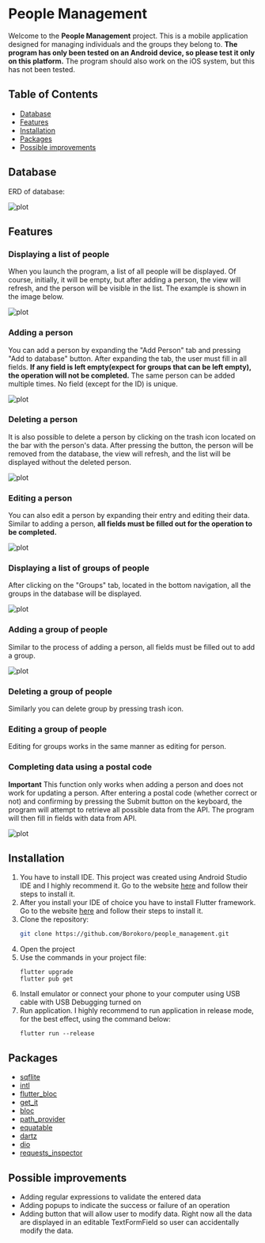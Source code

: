 # People Management

Welcome to the **People Management** project. This is a mobile application designed for managing individuals and the groups they belong to. 
**The program has only been tested on an Android device, so please test it only on this platform.** 
The program should also work on the iOS system, but this has not been tested.

## Table of Contents
- [Database](#database)
- [Features](#features)
- [Installation](#installation)
- [Packages](#packages)
- [Possible improvements](#possible-improvements)

## Database
ERD of database:

![plot](./assets/images/erd.png)

## Features

### Displaying a list of people

When you launch the program, a list of all people will be displayed. 
Of course, initially, it will be empty, but after adding a person, the view will refresh, and the person will be visible in the list.
The example is shown in the image below. 

![plot](./assets/images/listingPeople.png)

### Adding a person
You can add a person by expanding the "Add Person" tab and pressing "Add to database" button. After expanding the tab, the user must fill in all fields. 
**If any field is left empty(expect for groups that can be left empty), the operation will not be completed.** The same person can be added multiple times. 
No field (except for the ID) is unique.

![plot](./assets/images/addingPeople.png)

### Deleting a person
It is also possible to delete a person by clicking on the trash icon located on the bar with the person's data. 
After pressing the button, the person will be removed from the database, the view will refresh, and the list will be displayed without the deleted person.

![plot](./assets/images/deletingPerson.png)

### Editing a person
You can also edit a person by expanding their entry and editing their data. Similar to adding a person, 
**all fields must be filled out for the operation to be completed.**

![plot](./assets/images/editingPerson.png)

### Displaying a list of groups of people
After clicking on the "Groups" tab, located in the bottom navigation, all the groups in the database will be displayed.

![plot](./assets/images/listingGroups.png)

### Adding a group of people
Similar to the process of adding a person, all fields must be filled out to add a group.

![plot](./assets/images/addGroup.png)

### Deleting a group of people
Similarly you can delete group by pressing trash icon.

### Editing a group of people
Editing for groups works in the same manner as editing for person.

### Completing data using a postal code
**Important**
This function only works when adding a person and does not work for updating a person. 
After entering a postal code (whether correct or not) and confirming by pressing the Submit button on the keyboard,
the program will attempt to retrieve all possible data from the API. The program will then fill in fields with data from API.

![plot](./assets/images/apiButton.png)

## Installation

1. You have to install IDE. This project was created using Android Studio IDE and I highly recommend it. Go to the website [here](https://developer.android.com/studio) and follow their steps to install it.
2. After you install your IDE of choice you have to install Flutter framework. Go to the website [here](https://docs.flutter.dev/get-started/install) and follow their steps to install it.
3. Clone the repository:
    ```sh
    git clone https://github.com/Borokoro/people_management.git
    ```
4. Open the project
5. Use the commands in your project file:
    ```
    flutter upgrade
    flutter pub get
    ```
6. Install emulator or connect your phone to your computer using USB cable with  USB Debugging turned on
7. Run application. I highly recommend to run application in release mode, for the best effect, using the command below:
    ```
    flutter run --release
    ```
   
## Packages

- [sqflite](https://pub.dev/packages/sqflite)
- [intl](https://pub.dev/packages/intl)
- [flutter_bloc](https://pub.dev/packages/flutter_bloc)
- [get_it](https://pub.dev/packages/get_it)
- [bloc](https://pub.dev/packages/bloc)
- [path_provider](https://pub.dev/packages/path_provider)
- [equatable](https://pub.dev/packages/equatable)
- [dartz](https://pub.dev/packages/dartz)
- [dio](https://pub.dev/packages/dio)
- [requests_inspector](https://pub.dev/packages/requests_inspector)

## Possible improvements

- Adding regular expressions to validate the entered data
- Adding popups to indicate the success or failure of an operation
- Adding button that will allow user to modify data. Right now all the data are displayed in an editable TextFormField so user can accidentally modify the data.
